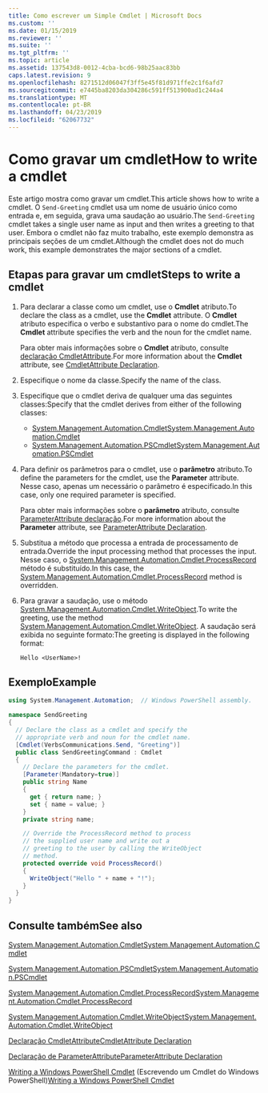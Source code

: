 ```yaml
---
title: Como escrever um Simple Cmdlet | Microsoft Docs
ms.custom: ''
ms.date: 01/15/2019
ms.reviewer: ''
ms.suite: ''
ms.tgt_pltfrm: ''
ms.topic: article
ms.assetid: 137543d8-0012-4cba-bcd6-98b25aac83bb
caps.latest.revision: 9
ms.openlocfilehash: 8271512d06047f3ff5e45f81d971ffe2c1f6afd7
ms.sourcegitcommit: e7445ba8203da304286c591ff513900ad1c244a4
ms.translationtype: MT
ms.contentlocale: pt-BR
ms.lasthandoff: 04/23/2019
ms.locfileid: "62067732"
---
```

# <a name="how-to-write-a-cmdlet"></a><span data-ttu-id="09b2d-102">Como gravar um cmdlet</span><span class="sxs-lookup"><span data-stu-id="09b2d-102">How to write a cmdlet</span></span>

<span data-ttu-id="09b2d-103">Este artigo mostra como gravar um cmdlet.</span><span class="sxs-lookup"><span data-stu-id="09b2d-103">This article shows how to write a cmdlet.</span></span> <span data-ttu-id="09b2d-104">O `Send-Greeting` cmdlet usa um nome de usuário único como entrada e, em seguida, grava uma saudação ao usuário.</span><span class="sxs-lookup"><span data-stu-id="09b2d-104">The `Send-Greeting` cmdlet takes a single user name as input and then writes a greeting to that user.</span></span> <span data-ttu-id="09b2d-105">Embora o cmdlet não faz muito trabalho, este exemplo demonstra as principais seções de um cmdlet.</span><span class="sxs-lookup"><span data-stu-id="09b2d-105">Although the cmdlet does not do much work, this example demonstrates the major sections of a cmdlet.</span></span>

## <a name="steps-to-write-a-cmdlet"></a><span data-ttu-id="09b2d-106">Etapas para gravar um cmdlet</span><span class="sxs-lookup"><span data-stu-id="09b2d-106">Steps to write a cmdlet</span></span>

1. <span data-ttu-id="09b2d-107">Para declarar a classe como um cmdlet, use o **Cmdlet** atributo.</span><span class="sxs-lookup"><span data-stu-id="09b2d-107">To declare the class as a cmdlet, use the **Cmdlet** attribute.</span></span> <span data-ttu-id="09b2d-108">O **Cmdlet** atributo especifica o verbo e substantivo para o nome do cmdlet.</span><span class="sxs-lookup"><span data-stu-id="09b2d-108">The **Cmdlet** attribute specifies the verb and the noun for the cmdlet name.</span></span>

   <span data-ttu-id="09b2d-109">Para obter mais informações sobre o **Cmdlet** atributo, consulte [declaração CmdletAttribute](cmdlet-attribute-declaration.md).</span><span class="sxs-lookup"><span data-stu-id="09b2d-109">For more information about the **Cmdlet** attribute, see [CmdletAttribute Declaration](cmdlet-attribute-declaration.md).</span></span>

2. <span data-ttu-id="09b2d-110">Especifique o nome da classe.</span><span class="sxs-lookup"><span data-stu-id="09b2d-110">Specify the name of the class.</span></span>

3. <span data-ttu-id="09b2d-111">Especifique que o cmdlet deriva de qualquer uma das seguintes classes:</span><span class="sxs-lookup"><span data-stu-id="09b2d-111">Specify that the cmdlet derives from either of the following classes:</span></span>

   * [<span data-ttu-id="09b2d-112">System.Management.Automation.Cmdlet</span><span class="sxs-lookup"><span data-stu-id="09b2d-112">System.Management.Automation.Cmdlet</span></span>](/dotnet/api/System.Management.Automation.Cmdlet)
   * [<span data-ttu-id="09b2d-113">System.Management.Automation.PSCmdlet</span><span class="sxs-lookup"><span data-stu-id="09b2d-113">System.Management.Automation.PSCmdlet</span></span>](/dotnet/api/System.Management.Automation.PSCmdlet)

4. <span data-ttu-id="09b2d-114">Para definir os parâmetros para o cmdlet, use o **parâmetro** atributo.</span><span class="sxs-lookup"><span data-stu-id="09b2d-114">To define the parameters for the cmdlet, use the **Parameter** attribute.</span></span> <span data-ttu-id="09b2d-115">Nesse caso, apenas um necessário o parâmetro é especificado.</span><span class="sxs-lookup"><span data-stu-id="09b2d-115">In this case, only one required parameter is specified.</span></span>

   <span data-ttu-id="09b2d-116">Para obter mais informações sobre o **parâmetro** atributo, consulte [ParameterAttribute declaração](parameter-attribute-declaration.md).</span><span class="sxs-lookup"><span data-stu-id="09b2d-116">For more information about the **Parameter** attribute, see [ParameterAttribute Declaration](parameter-attribute-declaration.md).</span></span>

5. <span data-ttu-id="09b2d-117">Substitua a método que processa a entrada de processamento de entrada.</span><span class="sxs-lookup"><span data-stu-id="09b2d-117">Override the input processing method that processes the input.</span></span> <span data-ttu-id="09b2d-118">Nesse caso, o [System.Management.Automation.Cmdlet.ProcessRecord](/dotnet/api/System.Management.Automation.Cmdlet.ProcessRecord) método é substituído.</span><span class="sxs-lookup"><span data-stu-id="09b2d-118">In this case, the [System.Management.Automation.Cmdlet.ProcessRecord](/dotnet/api/System.Management.Automation.Cmdlet.ProcessRecord) method is overridden.</span></span>

6. <span data-ttu-id="09b2d-119">Para gravar a saudação, use o método [System.Management.Automation.Cmdlet.WriteObject](/dotnet/api/System.Management.Automation.Cmdlet.WriteObject).</span><span class="sxs-lookup"><span data-stu-id="09b2d-119">To write the greeting, use the method [System.Management.Automation.Cmdlet.WriteObject](/dotnet/api/System.Management.Automation.Cmdlet.WriteObject).</span></span>
   <span data-ttu-id="09b2d-120">A saudação será exibida no seguinte formato:</span><span class="sxs-lookup"><span data-stu-id="09b2d-120">The greeting is displayed in the following format:</span></span>

   ```Output
   Hello <UserName>!
   ```

## <a name="example"></a><span data-ttu-id="09b2d-121">Exemplo</span><span class="sxs-lookup"><span data-stu-id="09b2d-121">Example</span></span>

```csharp
using System.Management.Automation;  // Windows PowerShell assembly.

namespace SendGreeting
{
  // Declare the class as a cmdlet and specify the
  // appropriate verb and noun for the cmdlet name.
  [Cmdlet(VerbsCommunications.Send, "Greeting")]
  public class SendGreetingCommand : Cmdlet
  {
    // Declare the parameters for the cmdlet.
    [Parameter(Mandatory=true)]
    public string Name
    {
      get { return name; }
      set { name = value; }
    }
    private string name;

    // Override the ProcessRecord method to process
    // the supplied user name and write out a
    // greeting to the user by calling the WriteObject
    // method.
    protected override void ProcessRecord()
    {
      WriteObject("Hello " + name + "!");
    }
  }
}
```

## <a name="see-also"></a><span data-ttu-id="09b2d-122">Consulte também</span><span class="sxs-lookup"><span data-stu-id="09b2d-122">See also</span></span>

[<span data-ttu-id="09b2d-123">System.Management.Automation.Cmdlet</span><span class="sxs-lookup"><span data-stu-id="09b2d-123">System.Management.Automation.Cmdlet</span></span>](/dotnet/api/System.Management.Automation.Cmdlet)

[<span data-ttu-id="09b2d-124">System.Management.Automation.PSCmdlet</span><span class="sxs-lookup"><span data-stu-id="09b2d-124">System.Management.Automation.PSCmdlet</span></span>](/dotnet/api/System.Management.Automation.PSCmdlet)

[<span data-ttu-id="09b2d-125">System.Management.Automation.Cmdlet.ProcessRecord</span><span class="sxs-lookup"><span data-stu-id="09b2d-125">System.Management.Automation.Cmdlet.ProcessRecord</span></span>](/dotnet/api/System.Management.Automation.Cmdlet.ProcessRecord)

[<span data-ttu-id="09b2d-126">System.Management.Automation.Cmdlet.WriteObject</span><span class="sxs-lookup"><span data-stu-id="09b2d-126">System.Management.Automation.Cmdlet.WriteObject</span></span>](/dotnet/api/System.Management.Automation.Cmdlet.WriteObject)

[<span data-ttu-id="09b2d-127">Declaração CmdletAttribute</span><span class="sxs-lookup"><span data-stu-id="09b2d-127">CmdletAttribute Declaration</span></span>](cmdlet-attribute-declaration.md)

[<span data-ttu-id="09b2d-128">Declaração de ParameterAttribute</span><span class="sxs-lookup"><span data-stu-id="09b2d-128">ParameterAttribute Declaration</span></span>](parameter-attribute-declaration.md)

<span data-ttu-id="09b2d-129">[Writing a Windows PowerShell Cmdlet](writing-a-windows-powershell-cmdlet.md) (Escrevendo um Cmdlet do Windows PowerShell)</span><span class="sxs-lookup"><span data-stu-id="09b2d-129">[Writing a Windows PowerShell Cmdlet](writing-a-windows-powershell-cmdlet.md)</span></span>